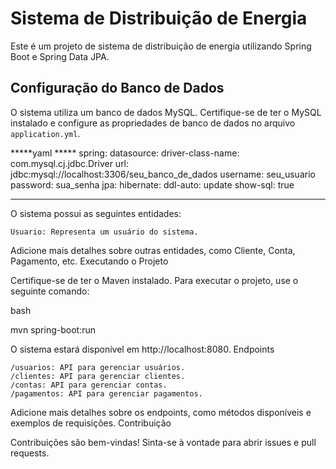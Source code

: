 # Sistema de Distribuição de Energia

Este é um projeto de sistema de distribuição de energia utilizando Spring Boot e Spring Data JPA.

## Configuração do Banco de Dados

O sistema utiliza um banco de dados MySQL. Certifique-se de ter o MySQL instalado e configure as propriedades de banco de dados no arquivo `application.yml`.

*****yaml *****
spring:
  datasource:
    driver-class-name: com.mysql.cj.jdbc.Driver
    url: jdbc:mysql://localhost:3306/seu_banco_de_dados
    username: seu_usuario
    password: sua_senha
  jpa:
    hibernate:
      ddl-auto: update
    show-sql: true

******

O sistema possui as seguintes entidades:

    Usuario: Representa um usuário do sistema.

Adicione mais detalhes sobre outras entidades, como Cliente, Conta, Pagamento, etc.
Executando o Projeto

Certifique-se de ter o Maven instalado. Para executar o projeto, use o seguinte comando:

bash

mvn spring-boot:run

O sistema estará disponível em http://localhost:8080.
Endpoints

    /usuarios: API para gerenciar usuários.
    /clientes: API para gerenciar clientes.
    /contas: API para gerenciar contas.
    /pagamentos: API para gerenciar pagamentos.

Adicione mais detalhes sobre os endpoints, como métodos disponíveis e exemplos de requisições.
Contribuição

Contribuições são bem-vindas! Sinta-se à vontade para abrir issues e pull requests.
